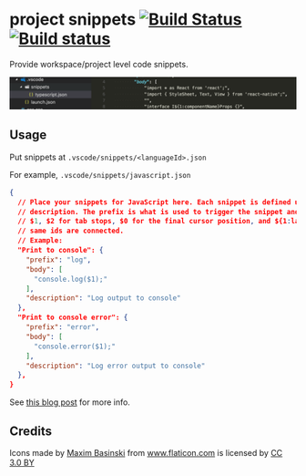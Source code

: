 # project snippets [![Build Status](https://travis-ci.org/rebornix/vscode-project-snippet.svg?branch=master)](https://travis-ci.org/rebornix/vscode-project-snippet) [![Build status](https://ci.appveyor.com/api/projects/status/0ntf4072cfp2naig/branch/master?svg=true)](https://ci.appveyor.com/project/rebornix/vscode-project-snippet/branch/master)


Provide workspace/project level code snippets.

![screenshot](images/screenshot.png)

## Usage

Put snippets at `.vscode/snippets/<languageId>.json`

For example, `.vscode/snippets/javascript.json`

```json
{
  // Place your snippets for JavaScript here. Each snippet is defined under a snippet name and has a prefix, body and 
  // description. The prefix is what is used to trigger the snippet and the body will be expanded and inserted. Possible variables are:
  // $1, $2 for tab stops, $0 for the final cursor position, and ${1:label}, ${2:another} for placeholders. Placeholders with the 
  // same ids are connected.
  // Example:
  "Print to console": {
    "prefix": "log",
    "body": [
      "console.log($1);"
    ],
    "description": "Log output to console"
  },
  "Print to console error": {
    "prefix": "error",
    "body": [
      "console.error($1);"
    ],
    "description": "Log error output to console"
  },
}
```

See <a href="https://medium.com/hack-visual-studio-code/share-snippets-with-your-team-in-vs-code-817801e853fb">this blog post</a> for more info.

## Credits
<div>Icons made by <a href="http://www.flaticon.com/authors/maxim-basinski" title="Maxim Basinski">Maxim Basinski</a> from <a href="http://www.flaticon.com" title="Flaticon">www.flaticon.com</a> is licensed by <a href="http://creativecommons.org/licenses/by/3.0/" title="Creative Commons BY 3.0" target="_blank">CC 3.0 BY</a></div>
